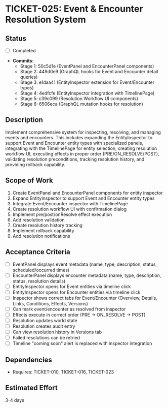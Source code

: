# TICKET-025: Event & Encounter Resolution System

## Status

- [ ] Completed
- **Commits**:
  - Stage 1: 50c5d1e (EventPanel and EncounterPanel components)
  - Stage 2: 449d0e9 (GraphQL hooks for Event and Encounter detail queries)
  - Stage 3: e1daa41 (EntityInspector extension for Event/Encounter types)
  - Stage 4: 4edfcfe (EntityInspector integration with TimelinePage)
  - Stage 5: c39c099 (Resolution Workflow UI components)
  - Stage 6: 6506eca (GraphQL mutation hooks for resolution)

## Description

Implement comprehensive system for inspecting, resolving, and managing events and encounters. This includes expanding the EntityInspector to support Event and Encounter entity types with specialized panels, integrating with the TimelinePage for entity selection, creating resolution workflow UI, executing effects in proper order (PRE/ON_RESOLVE/POST), validating resolution preconditions, tracking resolution history, and providing rollback capability.

## Scope of Work

1. Create EventPanel and EncounterPanel components for entity inspector
2. Expand EntityInspector to support Event and Encounter entity types
3. Integrate Event/Encounter inspector with TimelinePage
4. Create resolution workflow UI with confirmation dialog
5. Implement pre/post/onResolve effect execution
6. Add resolution validation
7. Create resolution history tracking
8. Implement rollback capability
9. Add resolution notifications

## Acceptance Criteria

- [ ] EventPanel displays event metadata (name, type, description, status, scheduled/occurred times)
- [ ] EncounterPanel displays encounter metadata (name, type, description, status, resolution details)
- [ ] EntityInspector opens for Event entities via timeline click
- [ ] EntityInspector opens for Encounter entities via timeline click
- [ ] Inspector shows correct tabs for Event/Encounter (Overview, Details, Links, Conditions, Effects, Versions)
- [ ] Can mark event/encounter as resolved from inspector
- [ ] Effects execute in correct order (PRE → ON_RESOLVE → POST)
- [ ] Resolution updates world state
- [ ] Resolution creates audit entry
- [ ] Can view resolution history in Versions tab
- [ ] Failed resolutions can be retried
- [ ] Timeline "coming soon" alert is replaced with inspector integration

## Dependencies

- Requires: TICKET-010, TICKET-016, TICKET-023

## Estimated Effort

3-4 days

